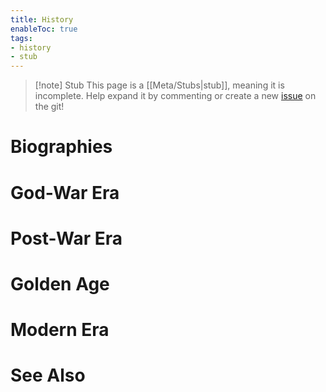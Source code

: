 ```yaml
---
title: History
enableToc: true
tags:
- history
- stub
---
```


> [!note] Stub
> This page is a [[Meta/Stubs|stub]], meaning it is incomplete. Help expand it by commenting or create a new [issue](https://github.com/RagtimeGal/quartz--encyclopedia-mysenvaria/issues/new/choose) on the git!

# Biographies

# God-War Era

# Post-War Era

# Golden Age

# Modern Era

# See Also